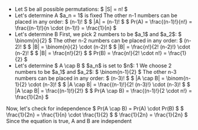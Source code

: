 <ul>
<li> Let S be all possible permutations: $ |S| = n! $
	<li> Let's determine A 
	      $a_n = 1$ is fixed 
The other n-1 numbers can be placed in any order: $ (n-1)! $ 
$ |A| = (n-1)! $ 
$ Pr(A) = \frac{(n-1)!}{n!} = \frac{(n-1)!}{n \cdot (n-1)!} = \frac{1}{n} $
	<li> Let's determine B 
	      First, we pick 2 numbers to be $a_1$ and $a_2$: $ \binom{n}{2} $ 
The other n-2 numbers can be placed in any order: $ (n-2)! $ 
$ |B| = \binom{n}{2} \cdot (n-2)! $ 
$ |B| = \frac{n!}{2! (n-2)!} \cdot (n-2)! $ 
$ |B| = \frac{n!}{2!} $ 
$ Pr(B) = \frac{n!}{2! \cdot n!} = \frac{1}{2} $
	<li> Let's determine $ A \cap B $ 
	      $a_n$ is set to $n$: 1 
We choose 2 numbers to be $a_1$ and $a_2$: $ \binom{n-1}{2} $ 
The other n-3 numbers can be placed in any order: $ (n-3)! $ 
$ |A \cap B| = \binom{n-1}{2} \cdot (n-3)! $ 
$ |A \cap B| = \frac{(n-1)!}{2! (n-3)!} \cdot (n-3)! $ 
$ |A \cap B| = \frac{(n-1)!}{2!} $ 
$ Pr(A \cap B) = \frac{(n-1)!}{2 \cdot n!} = \frac{1}{2n} $
</ul>
Now, let's check for independence 
$ Pr(A \cap B) = Pr(A) \cdot Pr(B) $ 
$ \frac{1}{2n} = \frac{1}{n} \cdot \frac{1}{2} $ 
$ \frac{1}{2n} = \frac{1}{2n} $ 
Since the equation is true, A and B are independent
